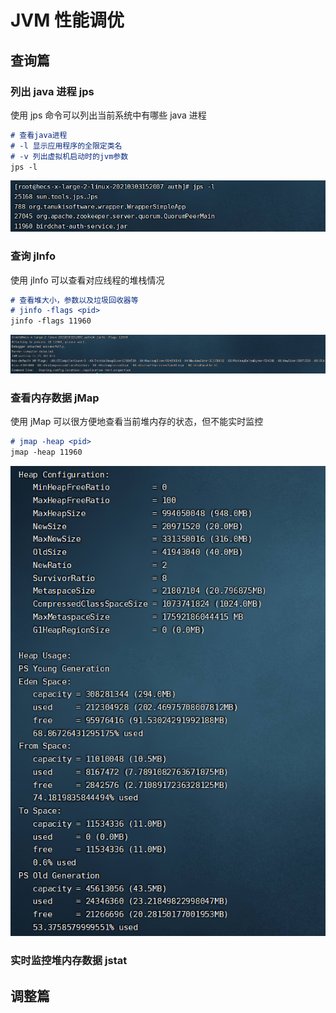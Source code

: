 # JVM 性能调优

## 查询篇

### 列出 java 进程 jps

使用 jps 命令可以列出当前系统中有哪些 java 进程

```markdown
# 查看java进程
# -l 显示应用程序的全限定类名
# -v 列出虚拟机启动时的jvm参数
jps -l
```

![image-20210425194030153](jvm性能调优篇.assets/image-20210425194030153.png)



### 查询 jInfo

使用 jInfo 可以查看对应线程的堆栈情况

```markdown
# 查看堆大小，参数以及垃圾回收器等
# jinfo -flags <pid>
jinfo -flags 11960
```

![image-20210425193648010](jvm性能调优篇.assets/image-20210425193648010.png)



### 查看内存数据 jMap

使用 jMap 可以很方便地查看当前堆内存的状态，但不能实时监控

```markdown
# jmap -heap <pid>
jmap -heap 11960
```

![image-20210425194424067](jvm性能调优篇.assets/image-20210425194424067.png)



### 实时监控堆内存数据 jstat





## 调整篇